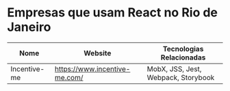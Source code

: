 # Empresas que usam React no Rio de Janeiro

Nome | Website | Tecnologias Relacionadas
------------ | ------- | ------------
Incentive-me | https://www.incentive-me.com/ | MobX, JSS, Jest, Webpack, Storybook
